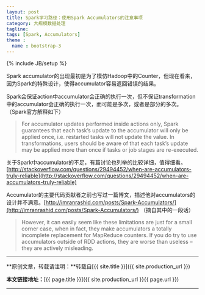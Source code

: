 ```yaml
---
layout: post
title: Spark学习路径：使用Spark Accumulators的注意事项
category: 大规模数据处理
tagline: 
tags: [Spark, Accumulators]
theme :
  name : bootstrap-3
---
```

{% include JB/setup %}

Spark accumulator的出现最初是为了模仿Hadoop中的Counter，但现在看来，因为Spark的特殊设计，使得accumulator容易返回错误的结果。

Spark会保证action中accumulator会正确的执行一次，但不保证transformation中的accumulator会正确的执行一次，而可能是多次，或者是部分的多次。
（Spark官方解释如下）
> For accumulator updates performed inside actions only, Spark guarantees that each task’s update to the accumulator will only be applied once, i.e. restarted tasks will not update the value. In transformations, users should be aware of that each task’s update may be applied more than once if tasks or job stages are re-executed.

关于Spark中accumulator的不足，有篇讨论也列举的比较详细，值得细看。[http://stackoverflow.com/questions/29494452/when-are-accumulators-truly-reliable](http://stackoverflow.com/questions/29494452/when-are-accumulators-truly-reliable)

Accumulator的主要代码贡献者之前也写过一篇博文，描述他对accumulators的设计并不满意。[http://imranrashid.com/posts/Spark-Accumulators/](http://imranrashid.com/posts/Spark-Accumulators/)
（摘自其中的一段话）
> However, it can easily seem like these limitations are just for a small corner case, when in fact, they make accumulators a totally incomplete replacement for MapReduce counters. If you do try to use accumulators outside of RDD actions, they are worse than useless – they are actively misleading.

* * *

**原创文章，转载请注明：**转载自[{{ site.title }}]({{ site.production_url }})

**本文链接地址：**[{{ page.title }}]({{ site.production_url }}{{ page.url }})

* * *
